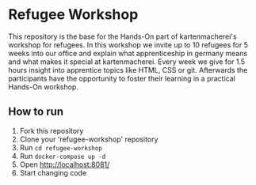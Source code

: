 # Refugee Workshop

This repository is the base for the Hands-On part of kartenmacherei's workshop for refugees. 
In this workshop we invite up to 10 refugees for 5 weeks into our office and explain what apprenticeship in germany means and what makes it special at kartenmacherei.
Every week we give for 1.5 hours insight into apprentice topics like HTML, CSS or git. 
Afterwards the participants have the opportunity to foster their learning in a practical Hands-On workshop.

## How to run
1. Fork this repository
1. Clone your 'refugee-workshop' repository
1. Run `cd refugee-workshop`
1. Run ```docker-compose up -d```
1. Open [http://localhost:8081/](http://localhost:8081/)
1. Start changing code

